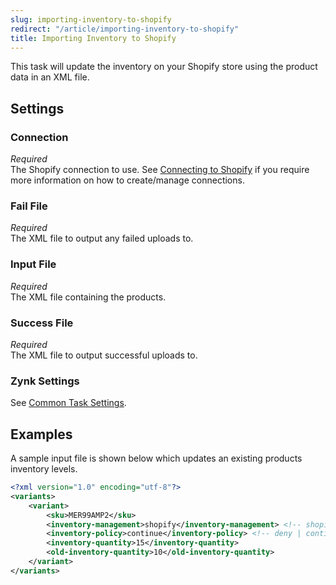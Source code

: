```yaml
---
slug: importing-inventory-to-shopify
redirect: "/article/importing-inventory-to-shopify"
title: Importing Inventory to Shopify
---
```

This task will update the inventory on your Shopify store using the product data in an XML file.

## Settings
### Connection
_Required_  
The Shopify connection to use. See [Connecting to Shopify](connecting-to-shopify) if you require more information on how to create/manage connections.

### Fail File
_Required_  
The XML file to output any failed uploads to.

### Input File
_Required_  
The XML file containing the products. 

### Success File
_Required_  
The XML file to output successful uploads to. 

### Zynk Settings
See [Common Task Settings](common-task-settings).

## Examples
A sample input file is shown below which updates an existing products inventory levels.
```xml
<?xml version="1.0" encoding="utf-8"?>
<variants>
    <variant>
        <sku>MER99AMP2</sku>
        <inventory-management>shopify</inventory-management> <!-- shopify | blank -->
        <inventory-policy>continue</inventory-policy> <!-- deny | continue -->
        <inventory-quantity>15</inventory-quantity>
        <old-inventory-quantity>10</old-inventory-quantity>
    </variant>
</variants>
```
